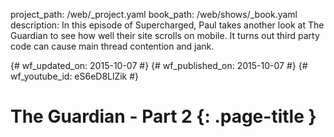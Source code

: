 project_path: /web/_project.yaml
book_path: /web/shows/_book.yaml
description: In this episode of Supercharged, Paul takes another look at The Guardian to see how well their site scrolls on mobile. It turns out third party code can cause main thread contention and jank.

{# wf_updated_on: 2015-10-07 #}
{# wf_published_on: 2015-10-07 #}
{# wf_youtube_id: eS6eD8LlZik #}

# The Guardian - Part 2 {: .page-title }


<div class="video-wrapper">
  <iframe class="devsite-embedded-youtube-video" data-video-id="eS6eD8LlZik"
          data-autohide="1" data-showinfo="0" frameborder="0" allowfullscreen>
  </iframe>
</div>


